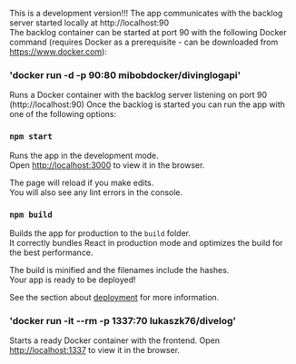 This is a development version!!! The app communicates with the backlog server started locally at http://localhost:90  
The backlog container can be started at port 90 with the following Docker command (requires Docker as a prerequisite - can be downloaded from https://www.docker.com):

### 'docker run -d -p 90:80 mibobdocker/divinglogapi'

Runs a Docker container with the backlog server listening on port 90 (http://localhost:90)
Once the backlog is started you can run the app with one of the following options:

### `npm start`

Runs the app in the development mode.\
Open [http://localhost:3000](http://localhost:3000) to view it in the browser.

The page will reload if you make edits.\
You will also see any lint errors in the console.

### `npm build`

Builds the app for production to the `build` folder.\
It correctly bundles React in production mode and optimizes the build for the best performance.

The build is minified and the filenames include the hashes.\
Your app is ready to be deployed!

See the section about [deployment](https://facebook.github.io/create-react-app/docs/deployment) for more information.

### 'docker run -it --rm -p 1337:70 lukaszk76/divelog'

Starts a ready Docker container with the frontend.
Open [http://localhost:1337](http://localhost:1337) to view it in the browser.

